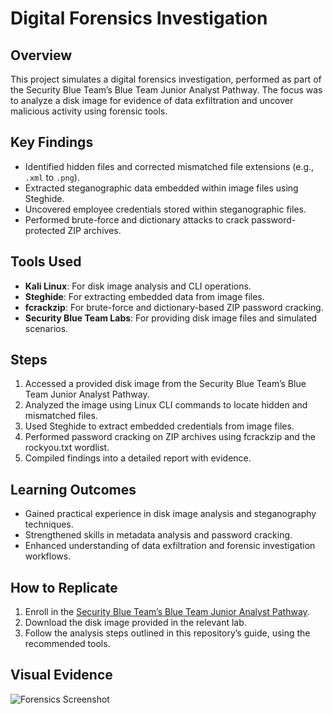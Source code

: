 # Digital Forensics Investigation

## Overview
This project simulates a digital forensics investigation, performed as part of the Security Blue Team’s Blue Team Junior Analyst Pathway. The focus was to analyze a disk image for evidence of data exfiltration and uncover malicious activity using forensic tools.

## Key Findings
- Identified hidden files and corrected mismatched file extensions (e.g., `.xml` to `.png`).
- Extracted steganographic data embedded within image files using Steghide.
- Uncovered employee credentials stored within steganographic files.
- Performed brute-force and dictionary attacks to crack password-protected ZIP archives.

## Tools Used
- **Kali Linux**: For disk image analysis and CLI operations.
- **Steghide**: For extracting embedded data from image files.
- **fcrackzip**: For brute-force and dictionary-based ZIP password cracking.
- **Security Blue Team Labs**: For providing disk image files and simulated scenarios.

## Steps
1. Accessed a provided disk image from the Security Blue Team’s Blue Team Junior Analyst Pathway.
2. Analyzed the image using Linux CLI commands to locate hidden and mismatched files.
3. Used Steghide to extract embedded credentials from image files.
4. Performed password cracking on ZIP archives using fcrackzip and the rockyou.txt wordlist.
5. Compiled findings into a detailed report with evidence.

## Learning Outcomes
- Gained practical experience in disk image analysis and steganography techniques.
- Strengthened skills in metadata analysis and password cracking.
- Enhanced understanding of data exfiltration and forensic investigation workflows.

## How to Replicate
1. Enroll in the [Security Blue Team’s Blue Team Junior Analyst Pathway](https://securityblue.team/).
2. Download the disk image provided in the relevant lab.
3. Follow the analysis steps outlined in this repository’s guide, using the recommended tools.

## Visual Evidence
![Forensics Screenshot](Screenshots/forensics_analysis.png)
